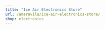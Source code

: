 ```yaml
---
title: "Ice Air Electronics Store"
url: /amaravila/ice-air-electronics-store/
shop: electronics
---
```

